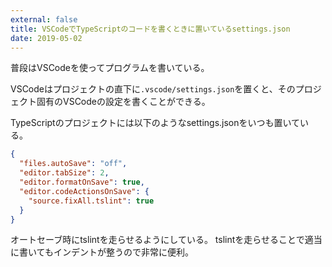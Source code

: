 ```yaml
---
external: false
title: VSCodeでTypeScriptのコードを書くときに置いているsettings.json
date: 2019-05-02
---
```


普段はVSCodeを使ってプログラムを書いている。

VSCodeはプロジェクトの直下に`.vscode/settings.json`を置くと、そのプロジェクト固有のVSCodeの設定を書くことができる。

TypeScriptのプロジェクトには以下のようなsettings.jsonをいつも置いている。

```json
{
  "files.autoSave": "off",
  "editor.tabSize": 2,
  "editor.formatOnSave": true,
  "editor.codeActionsOnSave": {
    "source.fixAll.tslint": true
  }
}
```

オートセーブ時にtslintを走らせるようにしている。
tslintを走らせることで適当に書いてもインデントが整うので非常に便利。
